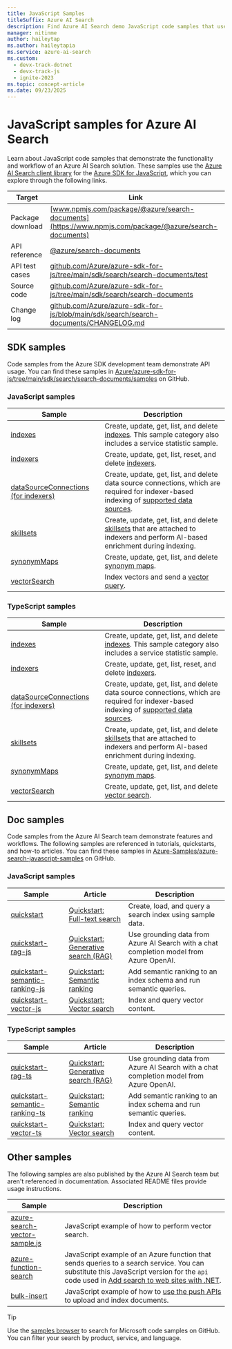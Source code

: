 ```yaml
---
title: JavaScript Samples
titleSuffix: Azure AI Search
description: Find Azure AI Search demo JavaScript code samples that use the Azure .NET SDK for JavaScript.
manager: nitinme
author: haileytap
ms.author: haileytapia
ms.service: azure-ai-search
ms.custom:
  - devx-track-dotnet
  - devx-track-js
  - ignite-2023
ms.topic: concept-article
ms.date: 09/23/2025
---
```


# JavaScript samples for Azure AI Search

Learn about JavaScript code samples that demonstrate the functionality and workflow of an Azure AI Search solution. These samples use the [Azure AI Search client library](/javascript/api/overview/azure/search-documents-readme) for the [Azure SDK for JavaScript](/azure/developer/javascript/), which you can explore through the following links.

| Target | Link |
|--|--|
| Package download | [www.npmjs.com/package/@azure/search-documents](https://www.npmjs.com/package/@azure/search-documents) |
| API reference | [@azure/search-documents](/javascript/api/@azure/search-documents/) |
| API test cases | [github.com/Azure/azure-sdk-for-js/tree/main/sdk/search/search-documents/test](https://github.com/Azure/azure-sdk-for-js/tree/main/sdk/search/search-documents/test) |
| Source code | [github.com/Azure/azure-sdk-for-js/tree/main/sdk/search/search-documents](https://github.com/Azure/azure-sdk-for-js/tree/main/sdk/search/search-documents) |
| Change log | [github.com/Azure/azure-sdk-for-js/blob/main/sdk/search/search-documents/CHANGELOG.md](https://github.com/Azure/azure-sdk-for-js/blob/main/sdk/search/search-documents/CHANGELOG.md) |

## SDK samples

Code samples from the Azure SDK development team demonstrate API usage. You can find these samples in [Azure/azure-sdk-for-js/tree/main/sdk/search/search-documents/samples](https://github.com/Azure/azure-sdk-for-js/tree/main/sdk/search/search-documents/samples) on GitHub.

### JavaScript samples

| Sample | Description |
|--|--|
| [indexes](https://github.com/Azure/azure-sdk-for-js/tree/main/sdk/search/search-documents/samples/v11/javascript) | Create, update, get, list, and delete [indexes](search-what-is-an-index.md). This sample category also includes a service statistic sample. |
| [indexers](https://github.com/Azure/azure-sdk-for-js/tree/main/sdk/search/search-documents/samples/v11/javascript) | Create, update, get, list, reset, and delete [indexers](search-indexer-overview.md). |
| [dataSourceConnections (for indexers)](https://github.com/Azure/azure-sdk-for-js/blob/main/sdk/search/search-documents/samples/v11/javascript/dataSourceConnectionOperations.js) | Create, update, get, list, and delete data source connections, which are required for indexer-based indexing of [supported data sources](search-indexer-overview.md#supported-data-sources). |
| [skillsets](https://github.com/Azure/azure-sdk-for-js/tree/main/sdk/search/search-documents/samples/v11/javascript) | Create, update, get, list, and delete [skillsets](cognitive-search-working-with-skillsets.md) that are attached to indexers and perform AI-based enrichment during indexing. |
| [synonymMaps](https://github.com/Azure/azure-sdk-for-js/tree/main/sdk/search/search-documents/samples/v11/javascript) | Create, update, get, list, and delete [synonym maps](search-synonyms.md). |
| [vectorSearch](https://github.com/Azure/azure-sdk-for-js/blob/main/sdk/search/search-documents/samples/v12-beta/javascript/vectorSearch.js) | Index vectors and send a [vector query](vector-search-how-to-query.md). |

### TypeScript samples

| Sample | Description |
|--|--|
| [indexes](https://github.com/Azure/azure-sdk-for-js/tree/main/sdk/search/search-documents/samples/v11/typescript/src) | Create, update, get, list, and delete [indexes](search-what-is-an-index.md). This sample category also includes a service statistic sample. |
| [indexers](https://github.com/Azure/azure-sdk-for-js/tree/main/sdk/search/search-documents/samples/v11/typescript/src) | Create, update, get, list, reset, and delete [indexers](search-indexer-overview.md). |
| [dataSourceConnections (for indexers)](https://github.com/Azure/azure-sdk-for-js/blob/main/sdk/search/search-documents/samples/v11/typescript/src/dataSourceConnectionOperations.ts) | Create, update, get, list, and delete data source connections, which are required for indexer-based indexing of [supported data sources](search-indexer-overview.md#supported-data-sources). |
| [skillsets](https://github.com/Azure/azure-sdk-for-js/blob/main/sdk/search/search-documents/samples/v11/typescript/src/skillSetOperations.ts) | Create, update, get, list, and delete [skillsets](cognitive-search-working-with-skillsets.md) that are attached to indexers and perform AI-based enrichment during indexing. |
| [synonymMaps](https://github.com/Azure/azure-sdk-for-js/blob/main/sdk/search/search-documents/samples/v11/typescript/src/synonymMapOperations.ts) | Create, update, get, list, and delete [synonym maps](search-synonyms.md). |
| [vectorSearch](https://github.com/Azure/azure-sdk-for-js/blob/main/sdk/search/search-documents/samples/v12/typescript/src/vectorSearch.ts) | Create, update, get, list, and delete [vector search](vector-search-how-to-query.md). |

## Doc samples

Code samples from the Azure AI Search team demonstrate features and workflows. The following samples are referenced in tutorials, quickstarts, and how-to articles. You can find these samples in [Azure-Samples/azure-search-javascript-samples](https://github.com/Azure-Samples/azure-search-javascript-samples) on GitHub.

### JavaScript samples

| Sample | Article | Description |
|--|--|--|
| [quickstart](https://github.com/Azure-Samples/azure-search-javascript-samples/tree/main/quickstart) | [Quickstart: Full-text search](search-get-started-text.md) | Create, load, and query a search index using sample data. |
| [quickstart-rag-js](https://github.com/Azure-Samples/azure-search-javascript-samples/tree/main/quickstart-rag-js) | [Quickstart: Generative search (RAG)](search-get-started-rag.md) | Use grounding data from Azure AI Search with a chat completion model from Azure OpenAI. |
| [quickstart-semantic-ranking-js](https://github.com/Azure-Samples/azure-search-javascript-samples/tree/main/quickstart-semantic-ranking-js) | [Quickstart: Semantic ranking](search-get-started-semantic.md) | Add semantic ranking to an index schema and run semantic queries. |
| [quickstart-vector-js](https://github.com/Azure-Samples/azure-search-javascript-samples/tree/main/quickstart-vector-js) | [Quickstart: Vector search](search-get-started-vector.md) | Index and query vector content. |

### TypeScript samples

| Sample | Article | Description |
|--|--|--|
| [quickstart-rag-ts](https://github.com/Azure-Samples/azure-search-javascript-samples/tree/main/quickstart-rag-ts) | [Quickstart: Generative search (RAG)](search-get-started-rag.md) | Use grounding data from Azure AI Search with a chat completion model from Azure OpenAI. |
| [quickstart-semantic-ranking-ts](https://github.com/Azure-Samples/azure-search-javascript-samples/tree/main/quickstart-semantic-ranking-ts) | [Quickstart: Semantic ranking](search-get-started-semantic.md) | Add semantic ranking to an index schema and run semantic queries. |
| [quickstart-vector-ts](https://github.com/Azure-Samples/azure-search-javascript-samples/tree/main/quickstart-vector-ts) | [Quickstart: Vector search](search-get-started-vector.md) | Index and query vector content. |

## Other samples

The following samples are also published by the Azure AI Search team but aren't referenced in documentation. Associated README files provide usage instructions.

| Sample | Description |
|--|--|
| [azure-search-vector-sample.js](https://github.com/Azure/azure-search-vector-samples/tree/main/demo-javascript/readme.md) | JavaScript example of how to perform vector search. |
| [azure-function-search](https://github.com/Azure-Samples/azure-search-javascript-samples/tree/main/azure-function-search) | JavaScript example of an Azure function that sends queries to a search service. You can substitute this JavaScript version for the `api` code used in [Add search to web sites with .NET](tutorial-csharp-overview.md). |
| [bulk-insert](https://github.com/Azure-Samples/azure-search-javascript-samples/tree/main/bulk-insert) | JavaScript example of how to [use the push APIs](search-how-to-load-search-index.md) to upload and index documents. |

> [!TIP]
> Use the [samples browser](/samples/browse/?languages=javascript&products=azure-cognitive-search) to search for Microsoft code samples on GitHub. You can filter your search by product, service, and language.
